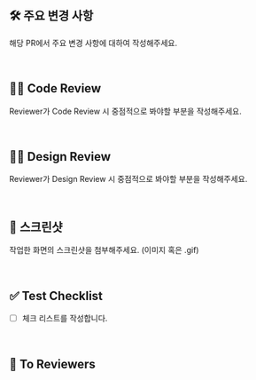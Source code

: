 ## 🛠 주요 변경 사항

해당 PR에서 주요 변경 사항에 대하여 작성해주세요.

<br/>

## 👩‍💻 Code Review

Reviewer가 Code Review 시 중점적으로 봐야할 부분을 작성해주세요.

<br/>

## 👨‍💻 Design Review

Reviewer가 Design Review 시 중점적으로 봐야할 부분을 작성해주세요.

<br/>

## 📸 스크린샷

작업한 화면의 스크린샷을 첨부해주세요. (이미지 혹은 .gif)

<br/>

## ✅ Test Checklist

- [ ] 체크 리스트를 작성합니다.

<br/>

## 🙏 To Reviewers

